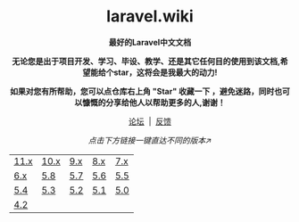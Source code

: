 <h1 align="center">laravel.wiki</h1>

<p align="center">    
    <b>最好的Laravel中文文档</b>
</p>

<p align="center">    
    <b>无论您是出于项目开发、学习、毕设、教学、还是其它任何目的使用到该文档,希望能给个star，这将会是我最大的动力!</b>
</p>
<p align="center">    
    <b>如果对您有所帮助，您可以点仓库右上角 "Star" 收藏一下 ，避免迷路，同时也可以慷慨的分享给他人以帮助更多的人,谢谢！</b>
</p>
<p align="center">
<a href="https://github.com/ajiho/laravel-wiki/discussions">论坛</a> &nbsp;|&nbsp; <a href="https://github.com/ajiho/laravel-wiki/issues">反馈</a>
</p>

<p align="center">
  <table>
    <tr><i>点击下方链接一键直达不同的版本↗️</i></tr>
    <tr>
        <td><a href="https://www.laravel.wiki/">11.x</a></td>
        <td><a href="https://v10.x.laravel.wiki/">10.x</a></td>
        <td><a href="https://v9.x.laravel.wiki/">9.x</a></td>
        <td><a href="https://v8.x.laravel.wiki/">8.x</a></td>
        <td><a href="https://v7.x.laravel.wiki/">7.x</a></td>
    </tr>
    <tr>
        <td><a href="https://v6.x.laravel.wiki/">6.x</a></td>
        <td><a href="https://v5.8.laravel.wiki/">5.8</a></td>
        <td><a href="https://v5.7.laravel.wiki/">5.7</a></td>
        <td><a href="https://v5.6.laravel.wiki/">5.6</a></td>
        <td><a href="https://v5.5.laravel.wiki/">5.5</a></td>
    </tr>
    <tr>
        <td><a href="https://v5.4.laravel.wiki/">5.4</a></td>
        <td><a href="https://v5.3.laravel.wiki/">5.3</a></td>
        <td><a href="https://v5.2.laravel.wiki/">5.2</a></td>
        <td><a href="https://v5.1.laravel.wiki/">5.1</a></td>
        <td><a href="https://v5.0.laravel.wiki/">5.0</a></td>
    </tr>
    <tr>
        <td><a href="https://v4.2.laravel.wiki/">4.2</a></td>
    </tr>
  </table>
</p>
